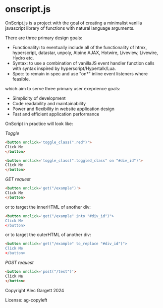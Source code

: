 # onscript.js

OnScript.js is a project with the goal of creating a minimalist vanilla javascript library of functions with natural language arguments.

There are three primary design goals:

* Functionality: to eventually include all of the functionality of htmx, hyperscript, datastar, unpoly, Alpine AJAX, Hotwire, Liveview, Livewire, Hydro etc.
* Syntax: to use a combination of vanillaJS event handler function calls with syntax inspired by hyperscript/Hypertalk/Lua.
* Spec: to remain in spec and use "on*" inline event listeners where feasible.

which aim to serve three primary user exeprience goals:

* Simplicity of development
* Code readability and maintainability
* Power and flexibility in website application design
* Fast and efficient application performance

OnScript in practice will look like:

*Toggle*

```html
<button onclick='toggle_class(".red")'>
Click Me
</button>
```

```html
<button onclick='toggle_class(".toggled_class" on "#div_id")'>
Click Me
</button>
```

*GET request*

```html
<button onclick='get("/example")'>
Click Me
</button>
```

or to target the innerHTML of another div:

```html
<button onclick='get("/example" into "#div_id")">
Click Me
</button>
```

or to target the outerHTML of another div:

```html
<button onclick='get("/example" to_replace "#div_id")">
Click Me
</button>
```

*POST request*

```html
<button onclick='post("/test")'>
Click Me
</button>
```

Copyright Alec Gargett 2024

License: ag-copyleft
